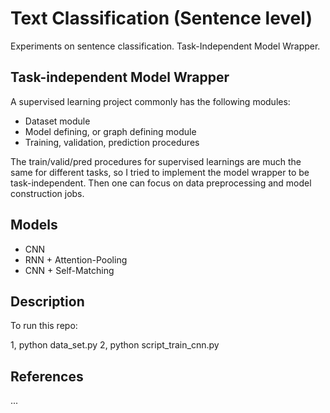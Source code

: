# Text Classification (Sentence level)

Experiments on sentence classification. Task-Independent Model Wrapper. 

## Task-independent Model Wrapper

A supervised learning project commonly has the following modules:

* Dataset module
* Model defining, or graph defining module
* Training, validation, prediction procedures

The train/valid/pred procedures for supervised learnings are much the same for different tasks, so I tried to implement the model wrapper to be task-independent. Then one can focus on data preprocessing and model construction jobs.

## Models

* CNN
* RNN + Attention-Pooling
* CNN + Self-Matching

## Description

To run this repo:

1, python data_set.py
2, python script_train_cnn.py


## References

...


